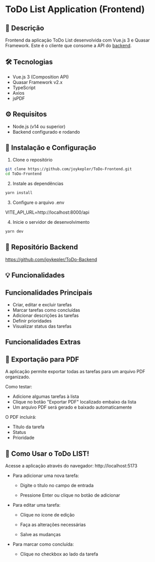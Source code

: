 # ToDo List Application (Frontend)

## 📝 Descrição
Frontend da aplicação ToDo List desenvolvida com Vue.js 3 e Quasar Framework. Este é o cliente que consome a API do [backend](https://github.com/joykepler/ToDo-Backend).

## 🛠️ Tecnologias
- Vue.js 3 (Composition API)
- Quasar Framework v2.x
- TypeScript
- Axios
- jsPDF

## ⚙️ Requisitos
- Node.js (v14 ou superior)
- Backend configurado e rodando

## 🚀 Instalação e Configuração

1. Clone o repositório
```bash
git clone https://github.com/joykepler/ToDo-Frontend.git
cd ToDo-Frontend
```
2. Instale as dependências
```bash
yarn install
```

3. Configure o arquivo .env

VITE_API_URL=http://localhost:8000/api

4. Inicie o servidor de desenvolvimento
```bash
yarn dev
```

## 🔗 Repositório Backend
https://github.com/joykepler/ToDo-Backend

## 💡 Funcionalidades

## Funcionalidades Principais

- Criar, editar e excluir tarefas
- Marcar tarefas como concluídas
- Adicionar descrições às tarefas
- Definir prioridades
- Visualizar status das tarefas

## Funcionalidades Extras
## 📄 Exportação para PDF
A aplicação permite exportar todas as tarefas para um arquivo PDF organizado.

Como testar:

- Adicione algumas tarefas à lista
- Clique no botão "Exportar PDF" localizado embaixo da lista
- Um arquivo PDF será gerado e baixado automaticamente
  
O PDF incluirá:

- Título da tarefa
- Status
- Prioridade

## 🎯 Como Usar o ToDo LIST!
Acesse a aplicação através do navegador: http://localhost:5173

- Para adicionar uma nova tarefa:

  - Digite o título no campo de entrada

  - Pressione Enter ou clique no botão de adicionar

- Para editar uma tarefa:

  - Clique no ícone de edição

  - Faça as alterações necessárias

  - Salve as mudanças

- Para marcar como concluída:

  - Clique no checkbox ao lado da tarefa
